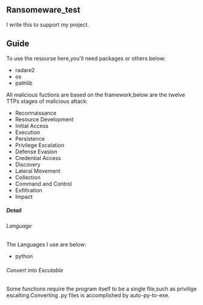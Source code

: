 Ransomeware_test
----
I write this to support my project.

Guide
----
To use the resourse here,you'll need packages or others below:
+ radare2
+ os
+ pathlib

All malicious fuctions are based on the framework,below are the twelve TTPs stages of malicious attack:
+ Reconnaissance
+ Resource Development
+ Initial Access
+ Execution
+ Persistence
+ Privilege Escalation
+ Defense Evasion
+ Credential Access
+ Discovery
+ Lateral Movement
+ Collection
+ Command and Control
+ Exfiltration
+ Impact
##### Detail
###### Language
The Languages I use are below:
+ python
###### Convert into Excutable
Some functions require the program itself to be a single file,such as privilige escalting.Converting .py files is accomplished by auto-py-to-exe.